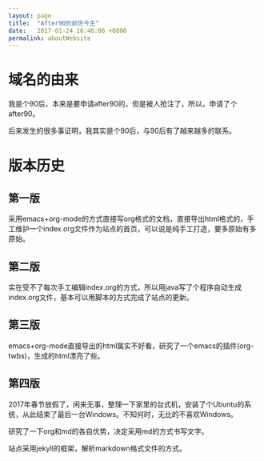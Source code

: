 ```yaml
---
layout: page
title:  "After90的前世今生"
date:   2017-01-24 16:46:06 +0800
permalink: aboutWebsite
---
```

域名的由来
===

我是个90后，本来是要申请after90的，但是被人抢注了，所以，申请了个after90。

后来发生的很多事证明，我其实是个90后，与90后有了越来越多的联系。

版本历史
===

第一版
---

采用emacs+org-mode的方式直接写org格式的文档，直接导出html格式的，手工维护一个index.org文件作为站点的首页，可以说是纯手工打造，要多原始有多原始。

第二版
---

实在受不了每次手工编辑index.org的方式，所以用java写了个程序自动生成index.org文件，基本可以用脚本的方式完成了站点的更新。

第三版
---

emacs+org-mode直接导出的html属实不好看，研究了一个emacs的插件(org-twbs)，生成的html漂亮了些。

第四版
---

2017年春节放假了，闲来无事，整理一下家里的台式机，安装了个Ubuntu的系统，从此结束了最后一台Windows。不知何时，无比的不喜欢Windows。

研究了一下org和md的各自优势，决定采用md的方式书写文字。

站点采用jekyll的框架，解析markdown格式文件的方式。
